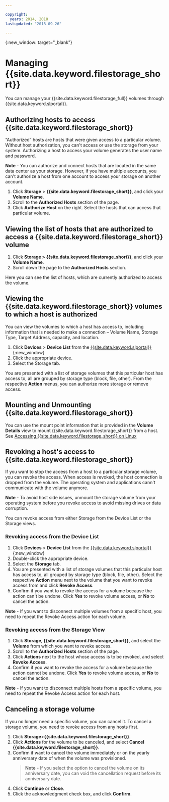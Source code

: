 ```yaml
---

copyright:
  years: 2014, 2018
lastupdated: "2018-09-26"

---
```

{:new_window: target="_blank"}


# Managing {{site.data.keyword.filestorage_short}}

You can manage your {{site.data.keyword.filestorage_full}} volumes through {{site.data.keyword.slportal}}.

## Authorizing hosts to access {{site.data.keyword.filestorage_short}}

“Authorized” hosts are hosts that were given access to a particular volume. Without host authorization, you can't access or use the storage from your system. Authorizing a host to access your volume generates the user name and password. 

**Note** - You can authorize and connect hosts that are located in the same data center as your storage. However, if you have multiple accounts, you can't authorize a host from one account to access your storage on another account. 

1. Click **Storage** > **{{site.data.keyword.filestorage_short}}**, and click your **Volume Name**.
2. Scroll to the **Authorized Hosts** section of the page.
3. Click **Authorize Host** on the right. Select the hosts that can access that particular volume.
 

## Viewing the list of hosts that are authorized to access a {{site.data.keyword.filestorage_short}} volume

1. Click **Storage > {{site.data.keyword.filestorage_short}}**, and click your **Volume Name**.
2. Scroll down the page to the **Authorized Hosts** section.

Here you can see the list of hosts, which are currently authorized to access the volume.


## Viewing the {{site.data.keyword.filestorage_short}} volumes to which a host is authorized

You can view the volumes to which a host has access to, including information that is needed to make a connection – Volume Name, Storage Type, Target Address, capacity, and location.

1. Click **Devices** > **Device List** from the [{{site.data.keyword.slportal}}](https://control.softlayer.com/){:new_window}
2. Click the appropriate device.
2. Select the Storage tab.

You are presented with a list of storage volumes that this particular host has access to, all are grouped by storage type (block, file, other). From the respective **Action** menus, you can authorize more storage or remove access.


## Mounting and Unmounting {{site.data.keyword.filestorage_short}}

You can use the mount point information that is provided in the **Volume Details** view to mount {{site.data.keyword.filestorage_short}} from a host. See [Accessing {{site.data.keyword.filestorage_short}} on Linux](accessing-file-storage-linux.html)


## Revoking a host's access to {{site.data.keyword.filestorage_short}}

If you want to stop the access from a host to a particular storage volume, you can revoke the access. When access is revoked, the host connection is dropped from the volume. The operating system and applications cann't communicate with the volume anymore. 

**Note** - To avoid host side issues, unmount the storage volume from your operating system before you revoke access to avoid missing drives or data corruption.

You can revoke access from either Storage from the Device List or the Storage views.

### Revoking access from the Device List

1. Click **Devices** > **Device List** from the [{{site.data.keyword.slportal}}](https://control.softlayer.com/){:new_window} 
2. Double-click the appropriate device.
3. Select the **Storage** tab.
4. You are presented with a list of storage volumes that this particular host has access to, all grouped by storage type (block, file, other). Select the respective **Action** menu next to the volume that you want to revoke access from and click **Revoke Access**.
5. Confirm if you want to revoke the access for a volume because the action can't be undone. Click **Yes** to revoke volume access, or **No** to cancel the action.

**Note** - If you want to disconnect multiple volumes from a specific host, you need to repeat the Revoke Access action for each volume.

 

### Revoking access from the Storage View

1. Click **Storage, {{site.data.keyword.filestorage_short}}**, and select the **Volume** from which you want to revoke access.
2. Scroll to the **Authorized Hosts** section of the page.
3. Click **Actions** next to the host whose access is to be revoked, and select **Revoke Access**.
4. Confirm if you want to revoke the access for a volume because the action cannot be undone. Click **Yes** to revoke volume access, or **No** to cancel the action.

**Note** - If you want to disconnect multiple hosts from a specific volume, you need to repeat the Revoke Access action for each host.
 

## Canceling a storage volume

If you no longer need a specific volume, you can cancel it. To cancel a storage volume, you need to revoke access from any hosts first.

1. Click **Storage**>**{{site.data.keyword.filestorage_short}}**.
2. Click **Actions** for the volume to be canceled, and select **Cancel {{site.data.keyword.filestorage_short}}**.
3. Confirm if want to cancel the volume immediately or on the yearly anniversary date of when the volume was provisioned.
   >**Note** - If you select the option to cancel the volume on its anniversary date, you can void the cancellation request before its anniversary date.
4. Click **Continue** or **Close**. 
5. Click the acknowledgment check box, and click **Confirm**.
